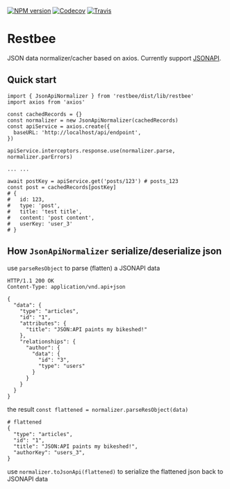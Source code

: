 [![NPM version](https://img.shields.io/npm/v/restbee.svg)](https://www.npmjs.com/package/restbee)
[![Codecov](https://img.shields.io/codecov/c/github/hardywu/restbee.svg)](https://codecov.io/gh/hardywu/restbee)
[![Travis](https://img.shields.io/travis/hardywu/restbee.svg)](https://travis-ci.org/hardywu/restbee)

# Restbee

JSON data normalizer/cacher based on axios. Currently support 
[JSONAPI](https://jsonapi.org/).

## Quick start

```
import { JsonApiNormalizer } from 'restbee/dist/lib/restbee'
import axios from 'axios'

const cachedRecords = {}
const normalizer = new JsonApiNormalizer(cachedRecords)
const apiService = axios.create({
  baseURL: 'http://localhost/api/endpoint', 
})
  
apiService.interceptors.response.use(normalizer.parse,  normalizer.parErrors)

... ...

await postKey = apiService.get('posts/123') # posts_123
const post = cachedRecords[postKey]
# {
#   id: 123,
#   type: 'post',
#   title: 'test title',
#   content: 'post content',
#   userKey: 'user_3'
# } 
```

## How `JsonApiNormalizer` serialize/deserialize json

use `parseResObject` to parse (flatten) a JSONAPI data 

```
HTTP/1.1 200 OK
Content-Type: application/vnd.api+json

{
  "data": {
    "type": "articles",
    "id": "1",
    "attributes": {
      "title": "JSON:API paints my bikeshed!"
    },
    "relationships": {
      "author": {
        "data": {
          "id": "3",
          "type": "users"
        }
      }
    }
  }
}
```
the result `const flattened = normalizer.parseResObject(data)`

```
# flattened
{
  "type": "articles",
  "id": "1",
  "title": "JSON:API paints my bikeshed!",
  "authorKey": "users_3",
}
```

use `normalizer.toJsonApi(flattened)` to serialize the flattened json back to JSONAPI data


